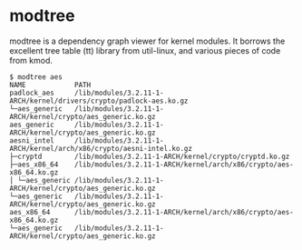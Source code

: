 # modtree

modtree is a dependency graph viewer for kernel modules. It borrows the excellent
tree table (tt) library from util-linux, and various pieces of code from kmod.

    $ modtree aes
    NAME            PATH
    padlock_aes     /lib/modules/3.2.11-1-ARCH/kernel/drivers/crypto/padlock-aes.ko.gz
    └─aes_generic   /lib/modules/3.2.11-1-ARCH/kernel/crypto/aes_generic.ko.gz
    aes_generic     /lib/modules/3.2.11-1-ARCH/kernel/crypto/aes_generic.ko.gz
    aesni_intel     /lib/modules/3.2.11-1-ARCH/kernel/arch/x86/crypto/aesni-intel.ko.gz
    ├─cryptd        /lib/modules/3.2.11-1-ARCH/kernel/crypto/cryptd.ko.gz
    ├─aes_x86_64    /lib/modules/3.2.11-1-ARCH/kernel/arch/x86/crypto/aes-x86_64.ko.gz
    │ └─aes_generic /lib/modules/3.2.11-1-ARCH/kernel/crypto/aes_generic.ko.gz
    └─aes_generic   /lib/modules/3.2.11-1-ARCH/kernel/crypto/aes_generic.ko.gz
    aes_x86_64      /lib/modules/3.2.11-1-ARCH/kernel/arch/x86/crypto/aes-x86_64.ko.gz
    └─aes_generic   /lib/modules/3.2.11-1-ARCH/kernel/crypto/aes_generic.ko.gz
